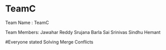 # TeamC

Team Name : TeamC

Team Members: Jawahar Reddy
              Srujana Barla
              Sai Srinivas
              Sindhu
              Hemant
 
 #Everyone stated Solving Merge Conflicts
